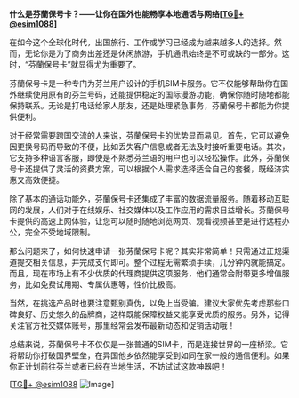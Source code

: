 **什么是芬蘭保号卡？——让你在国外也能畅享本地通话与网络[[TG💪+ @esim1088](https://t.me/s/esim1088)]**

在如今这个全球化时代，出国旅行、工作或学习已经成为越来越多人的选择。然而，无论你是为了商务出差还是休闲旅游，手机通讯始终是不可或缺的一部分。这时，“芬蘭保号卡”就显得尤为重要了。

芬蘭保号卡是一种专门为芬兰用户设计的手机SIM卡服务。它不仅能够帮助你在国外继续使用原有的芬兰号码，还能提供稳定的国际漫游功能，确保你随时随地都能保持联系。无论是打电话给家人朋友，还是处理紧急事务，芬蘭保号卡都能为你提供便利。

对于经常需要跨国交流的人来说，芬蘭保号卡的优势显而易见。首先，它可以避免因更换号码而导致的不便，比如丢失客户信息或者无法及时接听重要电话。其次，它支持多种语言客服，即使是不熟悉芬兰语的用户也可以轻松操作。此外，芬蘭保号卡还提供了灵活的资费方案，可以根据个人需求选择适合自己的套餐，既经济实惠又高效便捷。

除了基本的通话功能外，芬蘭保号卡还集成了丰富的数据流量服务。随着移动互联网的发展，人们对于在线娱乐、社交媒体以及工作应用的需求日益增长。芬蘭保号卡提供的高速上网体验，让您可以随时随地浏览网页、观看视频甚至是进行远程办公，完全不受地域限制。

那么问题来了，如何快速申请一张芬蘭保号卡呢？其实非常简单！只需通过正规渠道提交相关信息，并完成支付即可。整个过程无需繁琐手续，几分钟内就能搞定。而且，现在市场上有不少优质的代理商提供这项服务，他们通常会附带更多增值服务，比如免费试用期、专属优惠等，性价比极高。

当然，在挑选产品时也要注意甄别真伪，以免上当受骗。建议大家优先考虑那些口碑良好、历史悠久的品牌商，这样既能保障权益又能享受优质的服务。另外，记得关注官方社交媒体账号，那里经常会发布最新动态和促销活动哦！

总结来说，芬蘭保号卡不仅仅是一张普通的SIM卡，而是连接世界的一座桥梁。它将帮助你打破国界壁垒，在异国他乡依然能享受到如同在家一般的通信便利。如果你正计划前往芬兰或者已经在当地生活，不妨试试这款神器吧！

[[TG💪+ @esim1088](https://t.me/s/esim1088) ![Image](https://i.postimg.cc/4NQfJmqS/Snipaste-2025-05-13-00-14-12.png)]